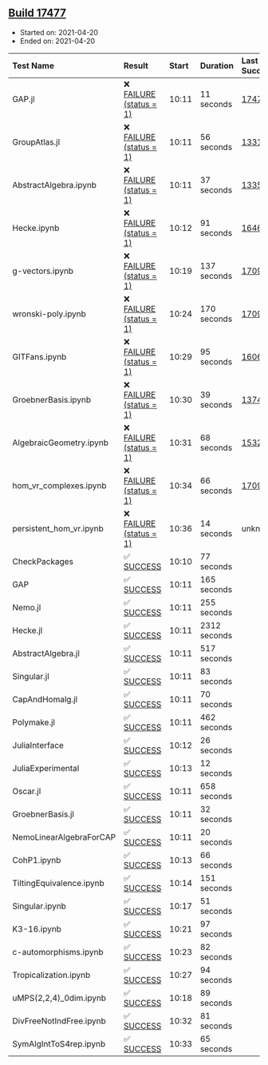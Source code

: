## [Build 17477](https://oscarci.mathematik.uni-kl.de/job/oscar/17477/)

* Started on: 2021-04-20
* Ended on: 2021-04-20

| Test Name    | Result | Start | Duration | Last Success | First Failure |
|:-------------|:-------|:------|:---------|:-------------|:--------------|
| GAP.jl | ❌ [FAILURE (status = 1)](https://oscarci.mathematik.uni-kl.de/job/oscar/17477/artifact/logs/build-17477/GAP.jl.log) | 10:11 | 11 seconds | [17476](https://oscarci.mathematik.uni-kl.de/job/oscar/17476/) | [17477](https://oscarci.mathematik.uni-kl.de/job/oscar/17477/) |
| GroupAtlas.jl | ❌ [FAILURE (status = 1)](https://oscarci.mathematik.uni-kl.de/job/oscar/17477/artifact/logs/build-17477/GroupAtlas.jl.log) | 10:11 | 56 seconds | [13311](https://oscarci.mathematik.uni-kl.de/job/oscar/13311/) | [13312](https://oscarci.mathematik.uni-kl.de/job/oscar/13312/) |
| AbstractAlgebra.ipynb | ❌ [FAILURE (status = 1)](https://oscarci.mathematik.uni-kl.de/job/oscar/17477/artifact/logs/build-17477/AbstractAlgebra.ipynb.log) | 10:11 | 37 seconds | [13355](https://oscarci.mathematik.uni-kl.de/job/oscar/13355/) | [13356](https://oscarci.mathematik.uni-kl.de/job/oscar/13356/) |
| Hecke.ipynb | ❌ [FAILURE (status = 1)](https://oscarci.mathematik.uni-kl.de/job/oscar/17477/artifact/logs/build-17477/Hecke.ipynb.log) | 10:12 | 91 seconds | [16463](https://oscarci.mathematik.uni-kl.de/job/oscar/16463/) | [16464](https://oscarci.mathematik.uni-kl.de/job/oscar/16464/) |
| g-vectors.ipynb | ❌ [FAILURE (status = 1)](https://oscarci.mathematik.uni-kl.de/job/oscar/17477/artifact/logs/build-17477/g-vectors.ipynb.log) | 10:19 | 137 seconds | [17099](https://oscarci.mathematik.uni-kl.de/job/oscar/17099/) | [17100](https://oscarci.mathematik.uni-kl.de/job/oscar/17100/) |
| wronski-poly.ipynb | ❌ [FAILURE (status = 1)](https://oscarci.mathematik.uni-kl.de/job/oscar/17477/artifact/logs/build-17477/wronski-poly.ipynb.log) | 10:24 | 170 seconds | [17098](https://oscarci.mathematik.uni-kl.de/job/oscar/17098/) | [17099](https://oscarci.mathematik.uni-kl.de/job/oscar/17099/) |
| GITFans.ipynb | ❌ [FAILURE (status = 1)](https://oscarci.mathematik.uni-kl.de/job/oscar/17477/artifact/logs/build-17477/GITFans.ipynb.log) | 10:29 | 95 seconds | [16068](https://oscarci.mathematik.uni-kl.de/job/oscar/16068/) | [16069](https://oscarci.mathematik.uni-kl.de/job/oscar/16069/) |
| GroebnerBasis.ipynb | ❌ [FAILURE (status = 1)](https://oscarci.mathematik.uni-kl.de/job/oscar/17477/artifact/logs/build-17477/GroebnerBasis.ipynb.log) | 10:30 | 39 seconds | [13748](https://oscarci.mathematik.uni-kl.de/job/oscar/13748/) | [13749](https://oscarci.mathematik.uni-kl.de/job/oscar/13749/) |
| AlgebraicGeometry.ipynb | ❌ [FAILURE (status = 1)](https://oscarci.mathematik.uni-kl.de/job/oscar/17477/artifact/logs/build-17477/AlgebraicGeometry.ipynb.log) | 10:31 | 68 seconds | [15322](https://oscarci.mathematik.uni-kl.de/job/oscar/15322/) | [15323](https://oscarci.mathematik.uni-kl.de/job/oscar/15323/) |
| hom_vr_complexes.ipynb | ❌ [FAILURE (status = 1)](https://oscarci.mathematik.uni-kl.de/job/oscar/17477/artifact/logs/build-17477/hom_vr_complexes.ipynb.log) | 10:34 | 66 seconds | [17099](https://oscarci.mathematik.uni-kl.de/job/oscar/17099/) | [17100](https://oscarci.mathematik.uni-kl.de/job/oscar/17100/) |
| persistent_hom_vr.ipynb | ❌ [FAILURE (status = 1)](https://oscarci.mathematik.uni-kl.de/job/oscar/17477/artifact/logs/build-17477/persistent_hom_vr.ipynb.log) | 10:36 | 14 seconds | unknown | unknown |
| CheckPackages | ✅ [SUCCESS](https://oscarci.mathematik.uni-kl.de/job/oscar/17477/artifact/logs/build-17477/CheckPackages.log) | 10:10 | 77 seconds |  |  |
| GAP | ✅ [SUCCESS](https://oscarci.mathematik.uni-kl.de/job/oscar/17477/artifact/logs/build-17477/GAP.log) | 10:11 | 165 seconds |  |  |
| Nemo.jl | ✅ [SUCCESS](https://oscarci.mathematik.uni-kl.de/job/oscar/17477/artifact/logs/build-17477/Nemo.jl.log) | 10:11 | 255 seconds |  |  |
| Hecke.jl | ✅ [SUCCESS](https://oscarci.mathematik.uni-kl.de/job/oscar/17477/artifact/logs/build-17477/Hecke.jl.log) | 10:11 | 2312 seconds |  |  |
| AbstractAlgebra.jl | ✅ [SUCCESS](https://oscarci.mathematik.uni-kl.de/job/oscar/17477/artifact/logs/build-17477/AbstractAlgebra.jl.log) | 10:11 | 517 seconds |  |  |
| Singular.jl | ✅ [SUCCESS](https://oscarci.mathematik.uni-kl.de/job/oscar/17477/artifact/logs/build-17477/Singular.jl.log) | 10:11 | 83 seconds |  |  |
| CapAndHomalg.jl | ✅ [SUCCESS](https://oscarci.mathematik.uni-kl.de/job/oscar/17477/artifact/logs/build-17477/CapAndHomalg.jl.log) | 10:11 | 70 seconds |  |  |
| Polymake.jl | ✅ [SUCCESS](https://oscarci.mathematik.uni-kl.de/job/oscar/17477/artifact/logs/build-17477/Polymake.jl.log) | 10:11 | 462 seconds |  |  |
| JuliaInterface | ✅ [SUCCESS](https://oscarci.mathematik.uni-kl.de/job/oscar/17477/artifact/logs/build-17477/JuliaInterface.log) | 10:12 | 26 seconds |  |  |
| JuliaExperimental | ✅ [SUCCESS](https://oscarci.mathematik.uni-kl.de/job/oscar/17477/artifact/logs/build-17477/JuliaExperimental.log) | 10:13 | 12 seconds |  |  |
| Oscar.jl | ✅ [SUCCESS](https://oscarci.mathematik.uni-kl.de/job/oscar/17477/artifact/logs/build-17477/Oscar.jl.log) | 10:11 | 658 seconds |  |  |
| GroebnerBasis.jl | ✅ [SUCCESS](https://oscarci.mathematik.uni-kl.de/job/oscar/17477/artifact/logs/build-17477/GroebnerBasis.jl.log) | 10:11 | 32 seconds |  |  |
| NemoLinearAlgebraForCAP | ✅ [SUCCESS](https://oscarci.mathematik.uni-kl.de/job/oscar/17477/artifact/logs/build-17477/NemoLinearAlgebraForCAP.log) | 10:11 | 20 seconds |  |  |
| CohP1.ipynb | ✅ [SUCCESS](https://oscarci.mathematik.uni-kl.de/job/oscar/17477/artifact/logs/build-17477/CohP1.ipynb.log) | 10:13 | 66 seconds |  |  |
| TiltingEquivalence.ipynb | ✅ [SUCCESS](https://oscarci.mathematik.uni-kl.de/job/oscar/17477/artifact/logs/build-17477/TiltingEquivalence.ipynb.log) | 10:14 | 151 seconds |  |  |
| Singular.ipynb | ✅ [SUCCESS](https://oscarci.mathematik.uni-kl.de/job/oscar/17477/artifact/logs/build-17477/Singular.ipynb.log) | 10:17 | 51 seconds |  |  |
| K3-16.ipynb | ✅ [SUCCESS](https://oscarci.mathematik.uni-kl.de/job/oscar/17477/artifact/logs/build-17477/K3-16.ipynb.log) | 10:21 | 97 seconds |  |  |
| c-automorphisms.ipynb | ✅ [SUCCESS](https://oscarci.mathematik.uni-kl.de/job/oscar/17477/artifact/logs/build-17477/c-automorphisms.ipynb.log) | 10:23 | 82 seconds |  |  |
| Tropicalization.ipynb | ✅ [SUCCESS](https://oscarci.mathematik.uni-kl.de/job/oscar/17477/artifact/logs/build-17477/Tropicalization.ipynb.log) | 10:27 | 94 seconds |  |  |
| uMPS(2,2,4)_0dim.ipynb | ✅ [SUCCESS](https://oscarci.mathematik.uni-kl.de/job/oscar/17477/artifact/logs/build-17477/uMPS-2-2-4-_0dim.ipynb.log) | 10:18 | 89 seconds |  |  |
| DivFreeNotIndFree.ipynb | ✅ [SUCCESS](https://oscarci.mathematik.uni-kl.de/job/oscar/17477/artifact/logs/build-17477/DivFreeNotIndFree.ipynb.log) | 10:32 | 81 seconds |  |  |
| SymAlgIntToS4rep.ipynb | ✅ [SUCCESS](https://oscarci.mathematik.uni-kl.de/job/oscar/17477/artifact/logs/build-17477/SymAlgIntToS4rep.ipynb.log) | 10:33 | 65 seconds |  |  |

